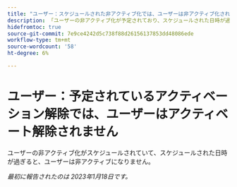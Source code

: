 ```yaml
---
title: "ユーザー：スケジュールされた非アクティブ化では、ユーザーは非アクティブ化されません"
description: 「ユーザーの非アクティブ化が予定されており、スケジュールされた日時が過ぎると、ユーザーは非アクティブ化されません。」
hidefromtoc: true
source-git-commit: 7e9ce4242d5c738f88d26156137853dd48086ede
workflow-type: tm+mt
source-wordcount: '58'
ht-degree: 6%

---
```



# ユーザー：予定されているアクティベーション解除では、ユーザーはアクティベート解除されません

ユーザーの非アクティブ化がスケジュールされていて、スケジュールされた日時が過ぎると、ユーザーは非アクティブになりません。

_最初に報告されたのは 2023年1月18日です。_


